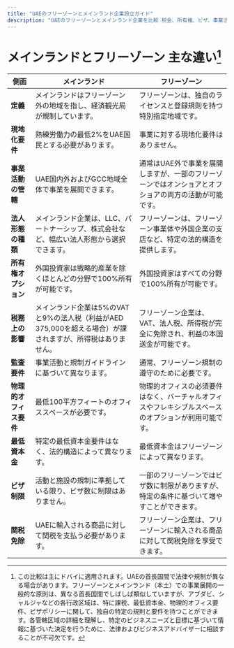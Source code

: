 ```yaml
---
title: "UAEのフリーゾーンとメインランド企業設立ガイド"
description: "UAEのフリーゾーンとメインランド企業を比較 税金、所有権、ビザ、事業活動における主な違いを解説"
---
```


# メインランドとフリーゾーン 主な違い[^1]

<!-- 最初に決定する必要があるのは、[会社をどこに設立するか](/ja/business-setup/free-zones/register#step-3-select-the-right-jurisdiction)と[どのような構造にするか](/ja/business-setup/free-zones/register#step-2-determine-the-legal-structure)です。ドバイのメインランドまたは20以上あるフリーゾーンのいずれかに事業を設立するオプションがあります。以下で、両方の選択肢とそれらの主な違いについて詳しい情報をご覧いただけます。 -->

| **側面**               | **メインランド**                                                                                           | **フリーゾーン**                                                                                      |
| ---------------------- | ---------------------------------------------------------------------------------------------------------- | ----------------------------------------------------------------------------------------------------- |
| **定義**               | メインランドはフリーゾーン外の地域を指し、経済観光局が規制しています。                                     | フリーゾーンは、独自のライセンスと登録規則を持つ特別指定地域です。                                    |
| **現地化要件**         | 熟練労働力の最低2%をUAE国民とする必要があります。                                                          | 事業に対する現地化要件はありません。                                                                  |
| **事業活動の管轄**     | UAE国内外およびGCC地域全体で事業を展開できます。                                                           | 通常はUAE外で事業を展開しますが、一部のフリーゾーンではオンショアとオフショアの両方の活動が可能です。 |
| **法人形態の種類**     | メインランド企業は、LLC、パートナーシップ、株式会社など、幅広い法人形態から選択できます。                  | フリーゾーンは、フリーゾーン事業体や外国企業の支店など、特定の法的構造を提供します。                  |
| **所有権オプション**   | 外国投資家は戦略的産業を除くほとんどの分野で100%所有が可能です。                                           | 外国投資家はすべての分野で100%所有が可能です。                                                        |
| **税務上の影響**       | メインランド企業は5%のVATと9%の法人税（利益がAED 375,000を超える場合）が課されますが、所得税はありません。 | フリーゾーン企業は、VAT、法人税、所得税が完全に免除され、利益の本国送金が可能です。                   |
| **監査要件**           | 事業活動と規制ガイドラインに基づいて異なります。                                                           | 通常、フリーゾーン規制の遵守のために必要です。                                                        |
| **物理的オフィス要件** | 最低100平方フィートのオフィススペースが必要です。                                                          | 物理的オフィスの必須要件はなく、バーチャルオフィスやフレキシブルスペースのオプションが利用可能です。  |
| **最低資本金**         | 特定の最低資本金要件はなく、法的構造によって異なります。                                                   | 最低資本金はフリーゾーンによって異なります。                                                          |
| **ビザ制限**           | 活動と施設の規制に準拠している限り、ビザ数に制限はありません。                                             | 一部のフリーゾーンではビザ数に制限がありますが、特定の条件に基づいて増やすことができます。            |
| **関税免除**           | UAEに輸入される商品に対して関税を支払う必要があります。                                                    | フリーゾーン企業は、フリーゾーンに輸入される商品に対して関税免除を享受できます。                      |

[^1]: この比較は主にドバイに適用されます。UAEの首長国間で法律や規制が異なる場合があります。フリーゾーンとメインランド（本土）での事業展開の一般的な原則は、異なる首長国間でしばしば類似していますが、アブダビ、シャルジャなどの各行政区域は、特に課税、最低資本金、物理的オフィス要件、ビザポリシーに関して、独自の特定の規則と要件を持つことができます。各管轄区域の詳細を理解し、特定のビジネスニーズと目標に基づいて情報に基づいた決定を行うために、法律およびビジネスアドバイザーに相談することが不可欠です。
